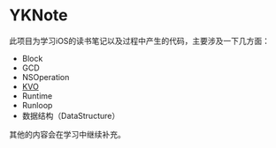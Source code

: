 # YKNote
此项目为学习iOS的读书笔记以及过程中产生的代码，主要涉及一下几方面：

- Block
- GCD
- NSOperation
- [KVO](YKNote\KVO\YKNote-KVO.md)
- Runtime
- Runloop
- 数据结构（DataStructure）

其他的内容会在学习中继续补充。